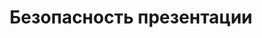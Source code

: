 ---
title: Безопасность презентации
type: docs
weight: 60
url: /androidjava/presentation-security/
---